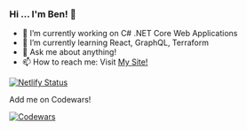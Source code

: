 ### Hi ... I'm Ben! 👋 

- 🔭 I’m currently working on C# .NET Core Web Applications
- 🌱 I’m currently learning React, GraphQL, Terraform
- 💬 Ask me about anything!
- 📫 How to reach me: Visit [My Site!](https://sol3.me/) 

[![Netlify Status](https://api.netlify.com/api/v1/badges/05846961-3013-4029-941f-4e8450c961e4/deploy-status)](https://sol3.me/)

Add me on Codewars!

[![Codewars](https://www.codewars.com/users/sol3uk/badges/small)](https://www.codewars.com/users/sol3uk)
